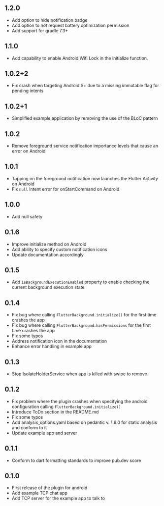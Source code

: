 ## 1.2.0

* Add option to hide notification badge
* Add option to not request battery optimization permission
* Add support for gradle 7.3+

## 1.1.0

* Add capability to enable Android Wifi Lock in the initialize function.

## 1.0.2+2

* Fix crash when targeting Android S+ due to a missing immutable flag for pending intents

## 1.0.2+1

* Simplified example application by removing the use of the BLoC pattern

## 1.0.2

* Remove foreground service notification importance levels that cause an error on Android

## 1.0.1

* Tapping on the foreground notification now launches the Flutter Activity on Android
* Fix `null` Intent error for onStartCommand on Android

## 1.0.0

* Add null safety

## 0.1.6

* Improve initialize method on Android
* Add ability to specify custom notification icons
* Update documentation accordingly

## 0.1.5

* Add `isBackgroundExecutionEnabled` property to enable checking the current background execution state

## 0.1.4

* Fix bug where calling `FlutterBackground.initialize()` for the first time crashes the app
* Fix bug where calling `FlutterBackground.hasPermissions` for the first time crashes the app
* Fix some typos
* Address notification icon in the documentation
* Enhance error handling in example app

## 0.1.3

* Stop IsolateHolderService when app is killed with swipe to remove

## 0.1.2

* Fix problem where the plugin crashes when specifying the android configuration calling `FlutterBackground.initialize()`
* Introduce ToDo section in the README.md
* Fix some typos
* Add analysis_options.yaml based on pedantic v. 1.9.0 for static analysis and conform to it
* Update example app and server

## 0.1.1

* Conform to dart formatting standards to improve pub.dev score

## 0.1.0

* First release of the plugin for android
* Add example TCP chat app
* Add TCP server for the example app to talk to